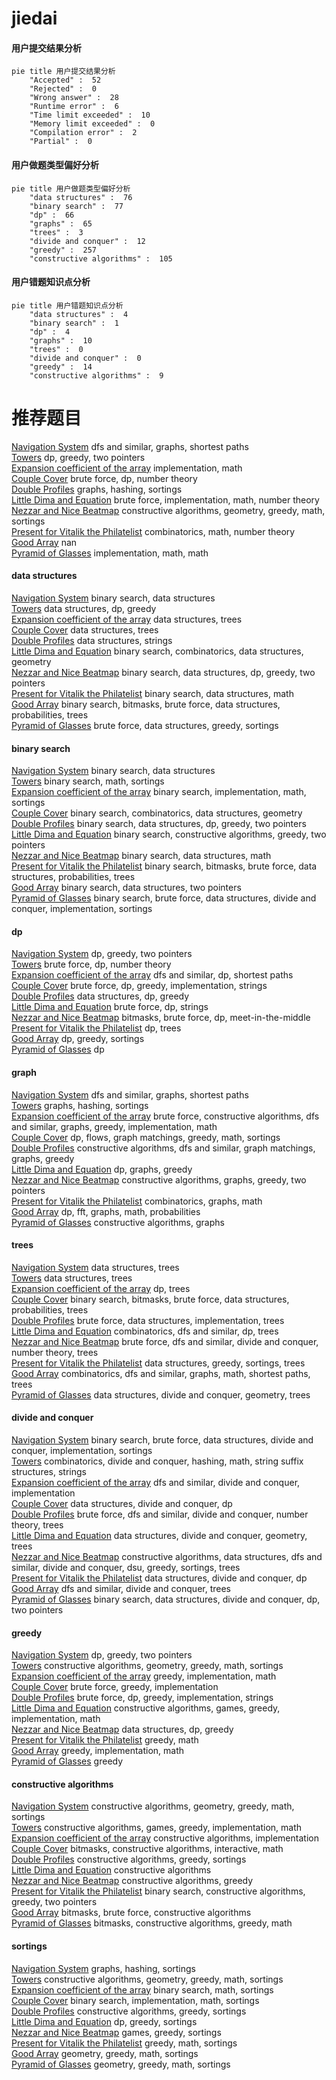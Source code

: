 # jiedai
<!-- tabs:start -->
#### **用户提交结果分析**

```mermaid
pie title 用户提交结果分析
    "Accepted" :  52
    "Rejected" :  0
    "Wrong answer" :  28
    "Runtime error" :  6
    "Time limit exceeded" :  10
    "Memory limit exceeded" :  0
    "Compilation error" :  2
    "Partial" :  0
```
#### **用户做题类型偏好分析**

```mermaid
pie title 用户做题类型偏好分析
    "data structures" :  76
    "binary search" :  77
    "dp" :  66
    "graphs" :  65
    "trees" :  3
    "divide and conquer" :  12
    "greedy" :  257
    "constructive algorithms" :  105
```
#### **用户错题知识点分析**

```mermaid
pie title 用户错题知识点分析
    "data structures" :  4
    "binary search" :  1
    "dp" :  4
    "graphs" :  10
    "trees" :  0
    "divide and conquer" :  0
    "greedy" :  14
    "constructive algorithms" :  9
```
<!-- tabs:end -->
# 推荐题目
[Navigation System](https://codeforces.com/contest/1321/problem/D)		dfs and similar,
                        graphs,
                        shortest paths		  
[Towers](http://codeforces.com/problemset/problem/229/D)		dp,
                        greedy,
                        two pointers		  
[Expansion coefficient of the array](http://codeforces.com/problemset/problem/1159/B)		implementation,
                        math		  
[Couple Cover](http://codeforces.com/problemset/problem/691/F)		brute force,
                        dp,
                        number theory		  
[Double Profiles](http://codeforces.com/problemset/problem/154/C)		graphs,
                        hashing,
                        sortings		  
[Little Dima and Equation](http://codeforces.com/problemset/problem/460/B)		brute force,
                        implementation,
                        math,
                        number theory		  
[Nezzar and Nice Beatmap](https://codeforces.com/contest/1478/problem/F)		constructive algorithms,
                        geometry,
                        greedy,
                        math,
                        sortings		  
[Present for Vitalik the Philatelist](http://codeforces.com/problemset/problem/585/E)		combinatorics,
                        math,
                        number theory		  
[Good Array](http://codeforces.com/problemset/problem/1077/C)		nan		  
[Pyramid of Glasses](http://codeforces.com/problemset/problem/676/B)		implementation,
                        math,
                        math		  
<!-- tabs:start -->
#### **data structures**
[Navigation System](http://codeforces.com/problemset/problem/842/D)		binary search,
                        data structures		  
[Towers](http://codeforces.com/problemset/problem/845/D)		data structures,
                        dp,
                        greedy		  
[Expansion coefficient of the array](http://codeforces.com/problemset/problem/675/D)		data structures,
                        trees		  
[Couple Cover](http://codeforces.com/problemset/problem/1260/F)		data structures,
                        trees		  
[Double Profiles](http://codeforces.com/problemset/problem/587/F)		data structures,
                        strings		  
[Little Dima and Equation](http://codeforces.com/problemset/problem/815/D)		binary search,
                        combinatorics,
                        data structures,
                        geometry		  
[Nezzar and Nice Beatmap](http://codeforces.com/problemset/problem/1492/C)		binary search,
                        data structures,
                        dp,
                        greedy,
                        two pointers		  
[Present for Vitalik the Philatelist](http://codeforces.com/problemset/problem/1490/G)		binary search,
                        data structures,
                        math		  
[Good Array](http://codeforces.com/problemset/problem/1479/D)		binary search,
                        bitmasks,
                        brute force,
                        data structures,
                        probabilities,
                        trees		  
[Pyramid of Glasses](http://codeforces.com/problemset/problem/1497/A)		brute force,
                        data structures,
                        greedy,
                        sortings		  
#### **binary search**
[Navigation System](http://codeforces.com/problemset/problem/842/D)		binary search,
                        data structures		  
[Towers](http://codeforces.com/problemset/problem/83/B)		binary search,
                        math,
                        sortings		  
[Expansion coefficient of the array](http://codeforces.com/problemset/problem/492/D)		binary search,
                        implementation,
                        math,
                        sortings		  
[Couple Cover](http://codeforces.com/problemset/problem/815/D)		binary search,
                        combinatorics,
                        data structures,
                        geometry		  
[Double Profiles](http://codeforces.com/problemset/problem/1492/C)		binary search,
                        data structures,
                        dp,
                        greedy,
                        two pointers		  
[Little Dima and Equation](http://codeforces.com/problemset/problem/1463/D)		binary search,
                        constructive algorithms,
                        greedy,
                        two pointers		  
[Nezzar and Nice Beatmap](http://codeforces.com/problemset/problem/1490/G)		binary search,
                        data structures,
                        math		  
[Present for Vitalik the Philatelist](http://codeforces.com/problemset/problem/1479/D)		binary search,
                        bitmasks,
                        brute force,
                        data structures,
                        probabilities,
                        trees		  
[Good Array](http://codeforces.com/problemset/problem/1436/E)		binary search,
                        data structures,
                        two pointers		  
[Pyramid of Glasses](http://codeforces.com/problemset/problem/1461/D)		binary search,
                        brute force,
                        data structures,
                        divide and conquer,
                        implementation,
                        sortings		  
#### **dp**
[Navigation System](http://codeforces.com/problemset/problem/229/D)		dp,
                        greedy,
                        two pointers		  
[Towers](http://codeforces.com/problemset/problem/691/F)		brute force,
                        dp,
                        number theory		  
[Expansion coefficient of the array](http://codeforces.com/problemset/problem/1065/D)		dfs and similar,
                        dp,
                        shortest paths		  
[Couple Cover](http://codeforces.com/problemset/problem/550/A)		brute force,
                        dp,
                        greedy,
                        implementation,
                        strings		  
[Double Profiles](http://codeforces.com/problemset/problem/845/D)		data structures,
                        dp,
                        greedy		  
[Little Dima and Equation](http://codeforces.com/problemset/problem/798/B)		brute force,
                        dp,
                        strings		  
[Nezzar and Nice Beatmap](http://codeforces.com/problemset/problem/1105/E)		bitmasks,
                        brute force,
                        dp,
                        meet-in-the-middle		  
[Present for Vitalik the Philatelist](http://codeforces.com/problemset/problem/1322/F)		dp,
                        trees		  
[Good Array](http://codeforces.com/problemset/problem/1286/A)		dp,
                        greedy,
                        sortings		  
[Pyramid of Glasses](http://codeforces.com/problemset/problem/1453/F)		dp		  
#### **graph**
[Navigation System](https://codeforces.com/contest/1321/problem/D)		dfs and similar,
                        graphs,
                        shortest paths		  
[Towers](http://codeforces.com/problemset/problem/154/C)		graphs,
                        hashing,
                        sortings		  
[Expansion coefficient of the array](http://codeforces.com/problemset/problem/1487/C)		brute force,
                        constructive algorithms,
                        dfs and similar,
                        graphs,
                        greedy,
                        implementation,
                        math		  
[Couple Cover](http://codeforces.com/problemset/problem/1437/C)		dp,
                        flows,
                        graph matchings,
                        greedy,
                        math,
                        sortings		  
[Double Profiles](http://codeforces.com/problemset/problem/1470/D)		constructive algorithms,
                        dfs and similar,
                        graph matchings,
                        graphs,
                        greedy		  
[Little Dima and Equation](http://codeforces.com/problemset/problem/1476/C)		dp,
                        graphs,
                        greedy		  
[Nezzar and Nice Beatmap](http://codeforces.com/problemset/problem/1304/D)		constructive algorithms,
                        graphs,
                        greedy,
                        two pointers		  
[Present for Vitalik the Philatelist](http://codeforces.com/problemset/problem/1475/C)		combinatorics,
                        graphs,
                        math		  
[Good Array](http://codeforces.com/problemset/problem/553/E)		dp,
                        fft,
                        graphs,
                        math,
                        probabilities		  
[Pyramid of Glasses](http://codeforces.com/problemset/problem/1495/C)		constructive algorithms,
                        graphs		  
#### **trees**
[Navigation System](http://codeforces.com/problemset/problem/675/D)		data structures,
                        trees		  
[Towers](http://codeforces.com/problemset/problem/1260/F)		data structures,
                        trees		  
[Expansion coefficient of the array](http://codeforces.com/problemset/problem/1322/F)		dp,
                        trees		  
[Couple Cover](http://codeforces.com/problemset/problem/1479/D)		binary search,
                        bitmasks,
                        brute force,
                        data structures,
                        probabilities,
                        trees		  
[Double Profiles](http://codeforces.com/problemset/problem/1511/C)		brute force,
                        data structures,
                        implementation,
                        trees		  
[Little Dima and Equation](http://codeforces.com/problemset/problem/1499/F)		combinatorics,
                        dfs and similar,
                        dp,
                        trees		  
[Nezzar and Nice Beatmap](http://codeforces.com/problemset/problem/1491/E)		brute force,
                        dfs and similar,
                        divide and conquer,
                        number theory,
                        trees		  
[Present for Vitalik the Philatelist](http://codeforces.com/problemset/problem/1466/D)		data structures,
                        greedy,
                        sortings,
                        trees		  
[Good Array](http://codeforces.com/problemset/problem/1495/D)		combinatorics,
                        dfs and similar,
                        graphs,
                        math,
                        shortest paths,
                        trees		  
[Pyramid of Glasses](http://codeforces.com/problemset/problem/1303/G)		data structures,
                        divide and conquer,
                        geometry,
                        trees		  
#### **divide and conquer**
[Navigation System](http://codeforces.com/problemset/problem/1461/D)		binary search,
                        brute force,
                        data structures,
                        divide and conquer,
                        implementation,
                        sortings		  
[Towers](http://codeforces.com/problemset/problem/1466/G)		combinatorics,
                        divide and conquer,
                        hashing,
                        math,
                        string suffix structures,
                        strings		  
[Expansion coefficient of the array](http://codeforces.com/problemset/problem/1490/D)		dfs and similar,
                        divide and conquer,
                        implementation		  
[Couple Cover](https://codeforces.com/contest/1483/problem/C)		data structures,
                        divide and conquer,
                        dp		  
[Double Profiles](http://codeforces.com/problemset/problem/1491/E)		brute force,
                        dfs and similar,
                        divide and conquer,
                        number theory,
                        trees		  
[Little Dima and Equation](http://codeforces.com/problemset/problem/1303/G)		data structures,
                        divide and conquer,
                        geometry,
                        trees		  
[Nezzar and Nice Beatmap](http://codeforces.com/problemset/problem/1494/D)		constructive algorithms,
                        data structures,
                        dfs and similar,
                        divide and conquer,
                        dsu,
                        greedy,
                        sortings,
                        trees		  
[Present for Vitalik the Philatelist](http://codeforces.com/problemset/problem/1482/E)		data structures,
                        divide and conquer,
                        dp		  
[Good Array](http://codeforces.com/problemset/problem/566/C)		dfs and similar,
                        divide and conquer,
                        trees		  
[Pyramid of Glasses](http://codeforces.com/problemset/problem/1428/F)		binary search,
                        data structures,
                        divide and conquer,
                        dp,
                        two pointers		  
#### **greedy**
[Navigation System](http://codeforces.com/problemset/problem/229/D)		dp,
                        greedy,
                        two pointers		  
[Towers](https://codeforces.com/contest/1478/problem/F)		constructive algorithms,
                        geometry,
                        greedy,
                        math,
                        sortings		  
[Expansion coefficient of the array](http://codeforces.com/problemset/problem/787/B)		greedy,
                        implementation,
                        math		  
[Couple Cover](http://codeforces.com/problemset/problem/1108/E1)		brute force,
                        greedy,
                        implementation		  
[Double Profiles](http://codeforces.com/problemset/problem/550/A)		brute force,
                        dp,
                        greedy,
                        implementation,
                        strings		  
[Little Dima and Equation](http://codeforces.com/problemset/problem/570/B)		constructive algorithms,
                        games,
                        greedy,
                        implementation,
                        math		  
[Nezzar and Nice Beatmap](http://codeforces.com/problemset/problem/845/D)		data structures,
                        dp,
                        greedy		  
[Present for Vitalik the Philatelist](http://codeforces.com/problemset/problem/805/A)		greedy,
                        math		  
[Good Array](http://codeforces.com/problemset/problem/746/E)		greedy,
                        implementation,
                        math		  
[Pyramid of Glasses](http://codeforces.com/problemset/problem/1077/B)		greedy		  
#### **constructive algorithms**
[Navigation System](https://codeforces.com/contest/1478/problem/F)		constructive algorithms,
                        geometry,
                        greedy,
                        math,
                        sortings		  
[Towers](http://codeforces.com/problemset/problem/570/B)		constructive algorithms,
                        games,
                        greedy,
                        implementation,
                        math		  
[Expansion coefficient of the array](http://codeforces.com/problemset/problem/934/B)		constructive algorithms,
                        implementation		  
[Couple Cover](http://codeforces.com/problemset/problem/1451/E1)		bitmasks,
                        constructive algorithms,
                        interactive,
                        math		  
[Double Profiles](http://codeforces.com/problemset/problem/1375/E)		constructive algorithms,
                        greedy,
                        sortings		  
[Little Dima and Equation](http://codeforces.com/problemset/problem/1237/H)		constructive algorithms		  
[Nezzar and Nice Beatmap](http://codeforces.com/problemset/problem/1493/A)		constructive algorithms,
                        greedy		  
[Present for Vitalik the Philatelist](http://codeforces.com/problemset/problem/1463/D)		binary search,
                        constructive algorithms,
                        greedy,
                        two pointers		  
[Good Array](https://codeforces.com/contest/1456/problem/B)		bitmasks,
                        brute force,
                        constructive algorithms		  
[Pyramid of Glasses](http://codeforces.com/problemset/problem/1492/D)		bitmasks,
                        constructive algorithms,
                        greedy,
                        math		  
#### **sortings**
[Navigation System](http://codeforces.com/problemset/problem/154/C)		graphs,
                        hashing,
                        sortings		  
[Towers](https://codeforces.com/contest/1478/problem/F)		constructive algorithms,
                        geometry,
                        greedy,
                        math,
                        sortings		  
[Expansion coefficient of the array](http://codeforces.com/problemset/problem/83/B)		binary search,
                        math,
                        sortings		  
[Couple Cover](http://codeforces.com/problemset/problem/492/D)		binary search,
                        implementation,
                        math,
                        sortings		  
[Double Profiles](http://codeforces.com/problemset/problem/1375/E)		constructive algorithms,
                        greedy,
                        sortings		  
[Little Dima and Equation](http://codeforces.com/problemset/problem/1286/A)		dp,
                        greedy,
                        sortings		  
[Nezzar and Nice Beatmap](http://codeforces.com/problemset/problem/1398/B)		games,
                        greedy,
                        sortings		  
[Present for Vitalik the Philatelist](http://codeforces.com/problemset/problem/1165/E)		greedy,
                        math,
                        sortings		  
[Good Array](https://codeforces.com/contest/1496/problem/C)		geometry,
                        greedy,
                        math,
                        sortings		  
[Pyramid of Glasses](http://codeforces.com/problemset/problem/1495/A)		geometry,
                        greedy,
                        math,
                        sortings		  
<!-- tabs:end -->
